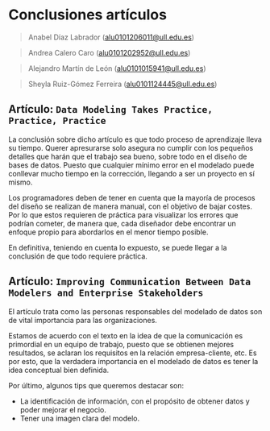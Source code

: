 # Conclusiones artículos

> Anabel Díaz Labrador (alu0101206011@ull.edu.es)

> Andrea Calero Caro (alu0101202952@ull.edu.es)

> Alejandro Martín de León (alu0101015941@ull.edu.es)

> Sheyla Ruiz-Gómez Ferreira (alu0101124445@ull.edu.es)

## Artículo: `Data Modeling Takes Practice, Practice, Practice`
La conclusión sobre dicho artículo es que todo proceso de aprendizaje lleva su tiempo. Querer apresurarse solo asegura no cumplir con los pequeños detalles que harán que el trabajo sea bueno, sobre todo en el diseño de bases de datos. Puesto que cualquier mínimo error en el modelado puede conllevar mucho tiempo en la corrección, llegando a ser un proyecto en sí mismo. 

Los programadores deben de tener en cuenta que la mayoría de procesos del diseño se realizan de manera manual, con el objetivo de bajar costes. Por lo que estos requieren de práctica para visualizar los errores que podrían cometer, de manera que, cada diseñador debe encontrar un enfoque propio para abordarlos en el menor tiempo posible.

En definitiva, teniendo en cuenta lo expuesto, se puede llegar a la conclusión de que todo requiere práctica.  


## Artículo: `Improving Communication Between Data Modelers and Enterprise Stakeholders`

El artículo trata como las personas responsables del modelado de datos son de vital importancia para las organizaciones. 

Estamos de acuerdo con el texto en la idea de que la comunicación es primordial en un equipo de trabajo, puesto que se obtienen mejores resultados, se aclaran los requisitos en la relación empresa-cliente, etc. Es por esto, que la verdadera importancia en el modelado de datos es tener la idea conceptual bien definida.

Por último, algunos tips que queremos destacar son: 

- La identificación de información, con el propósito de obtener datos y poder mejorar el negocio.
- Tener una imagen clara del modelo.
